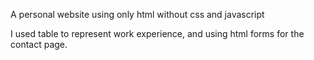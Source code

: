A personal website using only html without css and javascript

I used table to represent work experience, and using html forms for the contact page.
